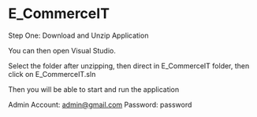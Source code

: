 # E_CommerceIT

Step One: Download and Unzip Application

You can then open Visual Studio.

Select the folder after unzipping, then direct in E_CommerceIT folder, then click on E_CommerceIT.sln

Then you will be able to start and run the application 

Admin Account: admin@gmail.com
Password: password
